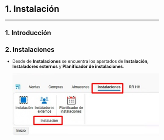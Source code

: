 # 1. Instalación

---

## 1. Introducción


## 2. Instalaciones

- Desde de **Instalaciones** se encuentra los apartados de **Instalación**, **Instaladores externos** y **Planificador de instalaciones**.
  
  ![Instalaciones](Imagenes/PR_Instalacion/instalacion.jpg)
